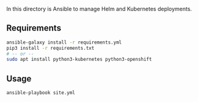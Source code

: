 In this directory is Ansible to manage Helm and Kubernetes deployments.


## Requirements

```bash
ansible-galaxy install -r requirements.yml
pip3 install -r requirements.txt
# -- or -- 
sudo apt install python3-kubernetes python3-openshift
```

## Usage

```bash
ansible-playbook site.yml
```
